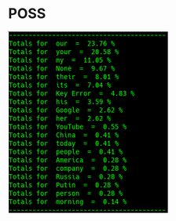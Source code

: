 # POSS

![Google Congressional Hearing POSS sorted by percent \(top 20\)](../../.gitbook/assets/2019-01-04-154859_325x371_scrot.png)

